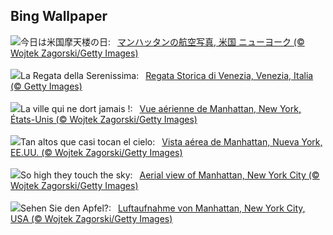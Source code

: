 ## Bing Wallpaper
![](https://www.bing.com/th?id=OHR.ManhattanAerial_JA-JP9680462311_UHD.jpg&w=1000)今日は米国摩天楼の日:&nbsp;&ensp;[マンハッタンの航空写真, 米国 ニューヨーク (© Wojtek Zagorski/Getty Images)](https://www.bing.com/th?id=OHR.ManhattanAerial_JA-JP9680462311_UHD.jpg)
<br><br/>
![](https://www.bing.com/th?id=OHR.HistoricalRegatta_IT-IT6174180890_UHD.jpg&w=1000)La Regata della Serenissima:&nbsp;&ensp;[Regata Storica di Venezia, Venezia, Italia (© Getty Images)](https://www.bing.com/th?id=OHR.HistoricalRegatta_IT-IT6174180890_UHD.jpg)
<br><br/>
![](https://www.bing.com/th?id=OHR.ManhattanAerial_FR-FR8563550071_UHD.jpg&w=1000)La ville qui ne dort jamais !:&nbsp;&ensp;[Vue aérienne de Manhattan, New York, États-Unis (© Wojtek Zagorski/Getty Images)](https://www.bing.com/th?id=OHR.ManhattanAerial_FR-FR8563550071_UHD.jpg)
<br><br/>
![](https://www.bing.com/th?id=OHR.ManhattanAerial_ES-ES3067224464_UHD.jpg&w=1000)Tan altos que casi tocan el cielo:&nbsp;&ensp;[Vista aérea de Manhattan, Nueva York, EE.UU. (© Wojtek Zagorski/Getty Images)](https://www.bing.com/th?id=OHR.ManhattanAerial_ES-ES3067224464_UHD.jpg)
<br><br/>
![](https://www.bing.com/th?id=OHR.ManhattanAerial_EN-GB2295175560_UHD.jpg&w=1000)So high they touch the sky:&nbsp;&ensp;[Aerial view of Manhattan, New York City (© Wojtek Zagorski/Getty Images)](https://www.bing.com/th?id=OHR.ManhattanAerial_EN-GB2295175560_UHD.jpg)
<br><br/>
![](https://www.bing.com/th?id=OHR.ManhattanAerial_DE-DE3168422076_UHD.jpg&w=1000)Sehen Sie den Apfel?:&nbsp;&ensp;[Luftaufnahme von Manhattan, New York City, USA (© Wojtek Zagorski/Getty Images)](https://www.bing.com/th?id=OHR.ManhattanAerial_DE-DE3168422076_UHD.jpg)
<br><br/>
